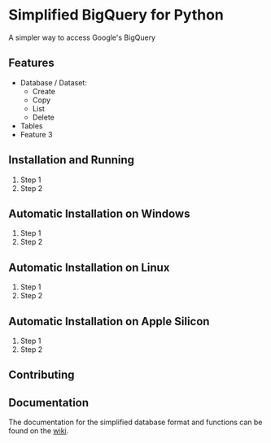 # Simplified BigQuery for Python
A simpler way to access Google's BigQuery

## Features
- Database / Dataset:
  - Create
  - Copy
  - List
  - Delete
- Tables
- Feature 3

## Installation and Running
1. Step 1
2. Step 2

## Automatic Installation on Windows
1. Step 1
2. Step 2

## Automatic Installation on Linux
1. Step 1
2. Step 2

## Automatic Installation on Apple Silicon
1. Step 1
2. Step 2

## Contributing

## Documentation
The documentation for the simplified database format and
functions can be found on the [wiki](https://github.com/saviornt/database_repo/simple_statements).